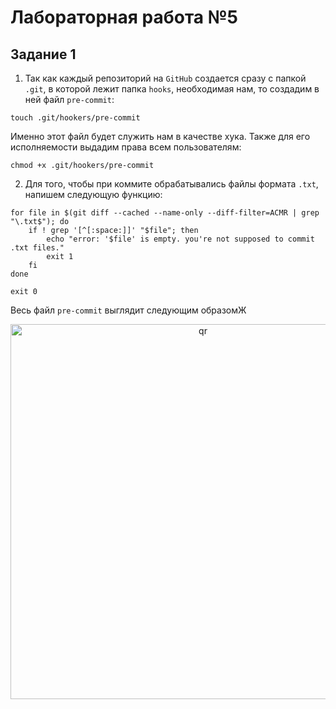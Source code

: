 # Лабораторная работа №5

## Задание 1

1) Так как каждый репозиторий на `GitHub` создается сразу с папкой `.git`, в которой лежит папка `hooks`, необходимая нам, то создадим в ней файл `pre-commit`:

```
touch .git/hookers/pre-commit
```
Именно этот файл будет служить нам в качестве хука. Также для его исполняемости выдадим права всем пользователям:

```
chmod +x .git/hookers/pre-commit
```

2) Для того, чтобы при коммите обрабатывались файлы формата `.txt`, напишем следующую функцию:

```
for file in $(git diff --cached --name-only --diff-filter=ACMR | grep "\.txt$"); do
    if ! grep '[^[:space:]]' "$file"; then
        echo "error: '$file' is empty. you're not supposed to commit .txt files."
        exit 1
    fi
done

exit 0
```
Весь файл `pre-commit` выглядит следующим образомЖ

<p align="center">
 <img width="600px" src="in process.png" alt="qr"/>
</p>

